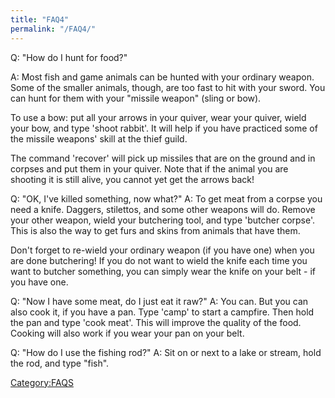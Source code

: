 ```yaml
---
title: "FAQ4"
permalink: "/FAQ4/"
---
```


Q: "How do I hunt for food?"

A: Most fish and game animals can be hunted with your ordinary weapon.
Some of the smaller animals, though, are too fast to hit with your
sword. You can hunt for them with your "missile weapon" (sling or bow).

To use a bow: put all your arrows in your quiver, wear your quiver,
wield your bow, and type 'shoot rabbit'. It will help if you have
practiced some of the missile weapons' skill at the thief guild.

The command 'recover' will pick up missiles that are on the ground and
in corpses and put them in your quiver. Note that if the animal you are
shooting it is still alive, you cannot yet get the arrows back!

Q: "OK, I've killed something, now what?" A: To get meat from a corpse
you need a knife. Daggers, stilettos, and some other weapons will do.
Remove your other weapon, wield your butchering tool, and type 'butcher
corpse'. This is also the way to get furs and skins from animals that
have them.

Don't forget to re-wield your ordinary weapon (if you have one) when you
are done butchering! If you do not want to wield the knife each time you
want to butcher something, you can simply wear the knife on your belt -
if you have one.

Q: "Now I have some meat, do I just eat it raw?" A: You can. But you can
also cook it, if you have a pan. Type 'camp' to start a campfire. Then
hold the pan and type 'cook meat'. This will improve the quality of the
food. Cooking will also work if you wear your pan on your belt.

Q: "How do I use the fishing rod?" A: Sit on or next to a lake or
stream, hold the rod, and type "fish".

[Category:FAQS](Category:FAQS "wikilink")